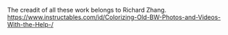 
The creadit of all these work belongs to Richard Zhang.
https://www.instructables.com/id/Colorizing-Old-BW-Photos-and-Videos-With-the-Help-/